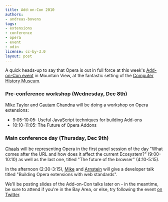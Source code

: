 ```yaml
---
title: Add-on-Con 2010
authors:
- andreas-bovens
tags:
- extensions
- conference
- opera
- event
- odin
license: cc-by-3.0
layout: post
---
```


<p>A quick heads-up to say that Opera is out in full force at this week&#39;s <a href="http://addoncon.com/">Add-on-Con event</a> in Mountain View, at the fantastic setting of the <a href="http://www.computerhistory.org/">Computer History Museum</a>.</p>
<h3>Pre-conference workshop (Wednesday, Dec 8th)</h3>
<p><a href="http://twitter.com/miketaylr">Mike Taylor</a> and <a href="http://no.linkedin.com/in/gautamchandna">Gautam Chandna</a> will be doing a workshop on Opera extensions:</p>
<ul>
<li>9:05-10:05: Useful JavaScript techniques for building Add-ons</li>
<li>10:10-11:05: The Future of Opera Addons</li>
</ul>
<h3>Main conference day (Thursday, Dec 9th)</h3>
<p><a href="http://twitter.com/chaals">Chaals</a> will be representing Opera in the first panel session of the day &quot;What comes after the URL and how does it affect the current Ecosystem?&quot; (9:00-10:10) as well as the last one, titled &quot;The future of the browser&quot; (4:10-5:15).</p>
<p>In the afternoon (2:30-3:15), <a href="http://twitter.com/miketaylr">Mike</a> and <a href="http://no.linkedin.com/in/arnsteinteigene">Arnstein</a> will give a developer talk titled &quot;Building Opera extensions with web standards&quot;.</p>
<p>We&#39;ll be posting slides of the Add-on-Con talks later on - in the meantime, be sure to attend if you&#39;re in the Bay Area, or else, try following the event <a href="http://search.twitter.com/search?q=addoncon">on Twitter</a>.</p>
